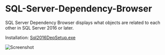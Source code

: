 # SQL-Server-Dependency-Browser

SQL Server Dependency Browser displays what objects are related to each other in SQL Server 2016 or later.

Installation: [Sql2016DepSetup.exe](http://winsoft.se/files/Sql2016DepSetup.exe)

![Screenshot](http://winsoft.se/images/sqldep.jpg "Screenshot")
